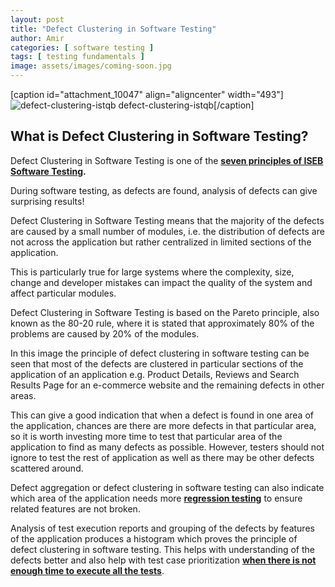 ```yaml
---
layout: post
title: "Defect Clustering in Software Testing"
author: Amir
categories: [ software testing ]
tags: [ testing fundamentals ]
image: assets/images/coming-soon.jpg
---
```


[caption id="attachment_10047" align="aligncenter" width="493"]![defect-clustering-istqb](http://69.164.212.71/wp-content/uploads/2008/11/defect-clustering-software-testing1.jpg) defect-clustering-istqb[/caption]

## What is Defect Clustering in Software Testing?

Defect Clustering in Software Testing is one of the **[seven principles of ISEB Software Testing](http://www.testingexcellence.com/seven-principles-of-software-testing/ "seven principles of software testing").**

During software testing, as defects are found, analysis of defects can give surprising results!

Defect Clustering in Software Testing means that the majority of the defects are caused by a small number of modules, i.e. the distribution of defects are not across the application but rather centralized in limited sections of the application.

This is particularly true for large systems where the complexity, size, change and developer mistakes can impact the quality of the system and affect particular modules.

Defect Clustering in Software Testing is based on the Pareto principle, also known as the 80-20 rule, where it is stated that approximately 80% of the problems are caused by 20% of the modules.

In this image the principle of defect clustering in software testing can be seen that most of the defects are clustered in particular sections of the application of an application e.g. Product Details, Reviews and Search Results Page for an e-commerce website and the remaining defects in other areas.

This can give a good indication that when a defect is found in one area of the application, chances are there are more defects in that particular area, so it is worth investing more time to test that particular area of the application to find as many defects as possible. However, testers should not ignore to test the rest of application as well as there may be other defects scattered around.

Defect aggregation or defect clustering in software testing can also indicate which area of the application needs more **[regression testing](http://www.testingexcellence.com/best-practices-for-regression-testing/)** to ensure related features are not broken.

Analysis of test execution reports and grouping of the defects by features of the application produces a histogram which proves the principle of defect clustering in software testing. This helps with understanding of the defects better and also help with test case prioritization **[when there is not enough time to execute all the tests](http://www.testingexcellence.com/what-if-there-isnt-enough-time-for-thorough-testing/)**.